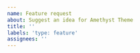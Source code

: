 ```yaml
---
name: Feature request
about: Suggest an idea for Amethyst Theme
title: ''
labels: 'type: feature'
assignees: ''
---
```


<!-- Please search existing issues to avoid creating duplicates. -->

<!-- Describe the feature you'd like. -->
